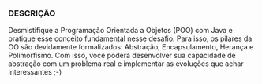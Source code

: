 ### DESCRIÇÃO
Desmistifique a Programação Orientada a Objetos (POO) com Java e 
pratique esse conceito fundamental nesse desafio. 
Para isso, os pilares da OO são devidamente formalizados: Abstração, 
Encapsulamento, Herança e Polimorfismo. 
Com isso, você poderá desenvolver sua capacidade de abstração com um 
problema real e implementar as evoluções que achar interessantes ;-)